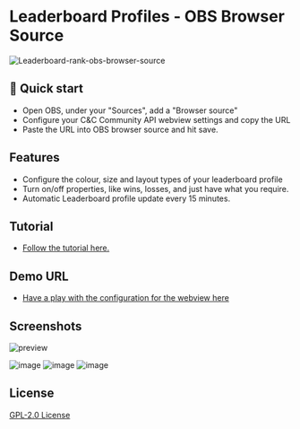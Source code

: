 # Leaderboard Profiles - OBS Browser Source

![Leaderboard-rank-obs-browser-source](https://user-images.githubusercontent.com/6104940/90958560-2f1a5d00-e48d-11ea-889a-40c546a65ecc.png)


## 🚀 Quick start

- Open OBS, under your "Sources", add a "Browser source"
- Configure your C&C Community API webview settings and copy the URL 
- Paste the URL into OBS browser source and hit save. 

## Features
- Configure the colour, size and layout types of your leaderboard profile
- Turn on/off properties, like wins, losses, and just have what you require.
- Automatic Leaderboard profile update every 15 minutes.

## Tutorial
- [Follow the tutorial here.](./TUTORIAL.md)

## Demo URL
- [Have a play with the configuration for the webview here](https://cnc.community/api/leaderboard/red-alert/player/8545/webview/config?border=default&branding=default&color=green&layout=default&properties%5B0%5D=name&properties%5B1%5D=badge&properties%5B2%5D=rank&properties%5B3%5D=wins&properties%5B4%5D=lost&properties%5B5%5D=points&properties%5B6%5D=played&size=default)

## Screenshots
![preview](https://user-images.githubusercontent.com/6104940/90959126-d220a600-e490-11ea-91a6-3fe689e66bd4.png)

![image](https://user-images.githubusercontent.com/6104940/90976108-42cbcf00-e532-11ea-849c-e2f90d84b22e.png)
![image](https://user-images.githubusercontent.com/6104940/90976123-5f680700-e532-11ea-9cbf-5583cd9ff6c2.png)
![image](https://user-images.githubusercontent.com/6104940/90976156-9c33fe00-e532-11ea-8aef-4be41f7540cd.png)



## License
[GPL-2.0 License](https://github.com/cnc-community/api/blob/master/LICENSE)
